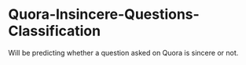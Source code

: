 # Quora-Insincere-Questions-Classification
Will be predicting whether a question asked on Quora is sincere or not.

